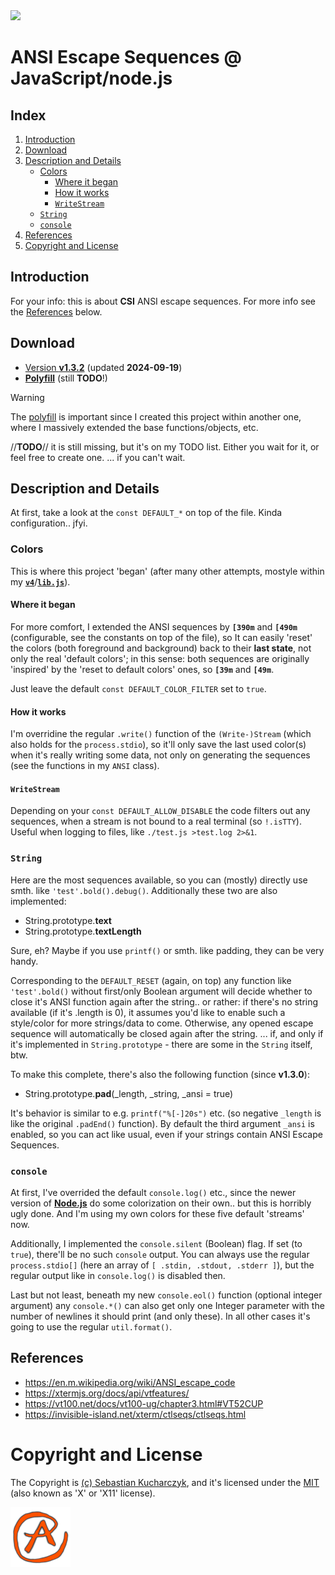 <img src="https://kekse.biz/github.php?draw&override=github:ansi.js" />

# ANSI Escape Sequences @ JavaScript/node.js

## Index
1. [Introduction](#introduction)
2. [Download](#download)
3. [Description and Details](#description-and-details)
	* [Colors](#colors)
		* [Where it began](#where-it-began)
		* [How it works](#how-it-works)
		* [`WriteStream`](#writestream)
	* [`String`](#string)
	* [`console`](#console)
4. [References](#references)
5. [Copyright and License](#copyright-and-license)

## Introduction
For your info: this is about **CSI** ANSI escape sequences. For more info
see the [References](#references) below.

## Download
* [Version **v1.3.2**](js/ansi.js) (updated **2024-09-19**)
* [**Polyfill**](js/polyfill.js) (still **TODO**!)

> [!WARNING]
> The [polyfill](js/polyfill.js) is important since I created this project
> within another one, where I massively extended the base functions/objects, etc.
>
> //**TODO**// it is still missing, but it's on my TODO list. Either you wait for it,
> or feel free to create one. ... if you can't wait.

## Description and Details
At first, take a look at the `const DEFAULT_*` on top of the file. Kinda configuration.. jfyi.

### Colors
This is where this project 'began' (after many other attempts, mostyle within my
[**`v4`**](https://github.com/kekse1/v4/)/[**`lib.js`**](https://github.com/kekse1/lib.js/)).

#### Where it began
For more comfort, I extended the ANSI sequences by **`[390m`** and **`[490m`** (configurable,
see the constants on top of the file), so It can easily 'reset' the colors (both foreground
and background) back to their **last state**, not only the real 'default colors'; in this
sense: both sequences are originally 'inspired' by the 'reset to default colors' ones, so
**`[39m`** and **`[49m`**.

Just leave the default `const DEFAULT_COLOR_FILTER` set to `true`.

#### How it works
I'm overridine the regular `.write()` function of the `(Write-)Stream` (which also holds for
the `process.stdio`), so it'll only save the last used color(s) when it's really writing some
data, not only on generating the sequences (see the functions in my `ANSI` class).

#### `WriteStream`
Depending on your `const DEFAULT_ALLOW_DISABLE` the code filters out any sequences,
when a stream is not bound to a real terminal (so `!.isTTY`). Useful when logging to files,
like `./test.js >test.log 2>&1`.

### `String`
Here are the most sequences available, so you can (mostly) directly use smth. like
`'test'.bold().debug()`. Additionally these two are also implemented:

* String.prototype.**text**
* String.prototype.**textLength**

Sure, eh? Maybe if you use `printf()` or smth. like padding, they can be very handy.

Corresponding to the `DEFAULT_RESET` (again, on top) any function like `'test'.bold()`
without first/only Boolean argument will decide whether to close it's ANSI function
again after the string.. or rather: if there's no string available (if it's .length is 0),
it assumes you'd like to enable such a style/color for more strings/data to come. Otherwise,
any opened escape sequence will automatically be closed again after the string. ... if, and
only if it's implemented in `String.prototype` - there are some in the `String` itself, btw.

To make this complete, there's also the following function (since **v1.3.0**):

* String.prototype.**pad**(_length, _string, _ansi = true)

It's behavior is similar to e.g. `printf("%[-]20s")` etc. (so negative `_length` is like
the original `.padEnd()` function). By default the third argument `_ansi` is enabled, so
you can act like usual, even if your strings contain ANSI Escape Sequences.

### `console`
At first, I've overrided the default `console.log()` etc., since the newer version of
[**Node.js**](https://nodejs.org/) do some colorization on their own.. but this is
horribly ugly done. And I'm using my own colors for these five default 'streams' now.

Additionally, I implemented the `console.silent` (Boolean) flag. If set (to `true`),
there'll be no such `console` output. You can always use the regular `process.stdio[]`
(here an array of `[ .stdin, .stdout, .stderr ]`), but the regular output like in
`console.log()` is disabled then.

Last but not least, beneath my new `console.eol()` function (optional integer argument)
any `console.*()` can also get only one Integer parameter with the number of newlines
it should print (and only these). In all other cases it's going to use the regular
`util.format()`.

## References
* https://en.m.wikipedia.org/wiki/ANSI_escape_code
* https://xtermjs.org/docs/api/vtfeatures/
* https://vt100.net/docs/vt100-ug/chapter3.html#VT52CUP
* https://invisible-island.net/xterm/ctlseqs/ctlseqs.html

# Copyright and License
The Copyright is [(c) Sebastian Kucharczyk](COPYRIGHT.txt),
and it's licensed under the [MIT](LICENSE.txt) (also known as 'X' or 'X11' license).

<a href="favicon.512px.png" target="_blank">
<img src="favicon.png" alt="Favicon" />
</a>

